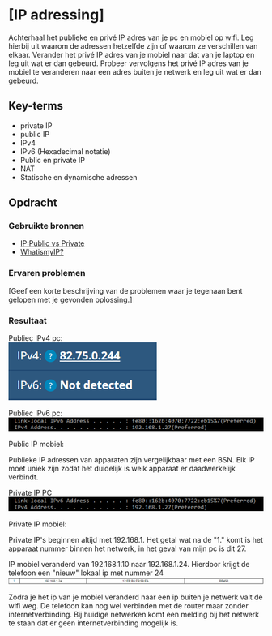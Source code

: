 # [IP adressing]
Achterhaal het publieke en privé IP adres van je pc en mobiel op wifi. Leg hierbij uit waarom de adressen hetzelfde zijn of waarom ze verschillen van elkaar.
Verander het privé IP adres van je mobiel naar dat van je laptop en leg uit wat er dan gebeurd. 
Probeer vervolgens het privé IP adres van je mobiel te veranderen naar een adres buiten je netwerk en leg uit wat er dan gebeurd.

## Key-terms
- private IP
- public IP
- IPv4
- IPv6 (Hexadecimal notatie)
- Public en private IP
- NAT
- Statische en dynamische adressen

## Opdracht
### Gebruikte bronnen
- [IP:Public vs Private](https://www.scaler.com/topics/computer-network/public-and-private-ip-address/)
- [WhatismyIP?](https://whatismyipaddress.com/)
### Ervaren problemen
[Geef een korte beschrijving van de problemen waar je tegenaan bent gelopen met je gevonden oplossing.]

### Resultaat
Publiec IPv4 pc:   
![publicIPv4PC](../00_includes/0205_ipadressing_publicpc.PNG)

Publiec IPv6 pc:
![publicIPv6PC](../00_includes/0205_ipadressing_publicpcipv6.PNG)

Public IP mobiel:

Publieke IP adressen van apparaten zijn vergelijkbaar met een BSN. Elk IP moet uniek zijn zodat het duidelijk is welk apparaat er daadwerkelijk verbindt.

Private IP PC   
![privateIP](../00_includes/0205_ipadressing_privateippc.PNG)

Private IP mobiel:

Private IP's beginnen altijd met 192.168.1. Het getal wat na de "1." komt is het apparaat nummer binnen het netwerk, in het geval van mijn pc is dit 27. 

IP mobiel veranderd van 192.168.1.10 naar 192.168.1.24. Hierdoor krijgt de telefoon een "nieuw" lokaal ip met nummer 24 
![ipchangephone](../00_includes/0205_ipadressing_privateipchange.PNG)

Zodra je het ip van je mobiel veranderd naar een ip buiten je netwerk valt de wifi weg. De telefoon kan nog wel verbinden met de router maar zonder internetverbinding. Bij huidige netwerken komt een melding bij het netwerk te staan dat er geen internetverbinding mogelijk is.